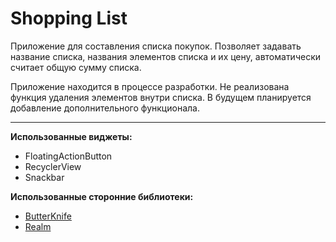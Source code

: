# Shopping List

Приложение для составления списка покупок. Позволяет задавать название списка, названия элементов списка и их цену, автоматически считает общую сумму списка.

Приложение находится в процессе разработки. Не реализована функция удаления элементов внутри списка. В будущем планируется добавление дополнительного функционала.

---

**Использованные виджеты:**
* FloatingActionButton
* RecyclerView
* Snackbar

**Использованные сторонние библиотеки:**
* [ButterKnife](http://jakewharton.github.io/butterknife/)
* [Realm](https://realm.io)